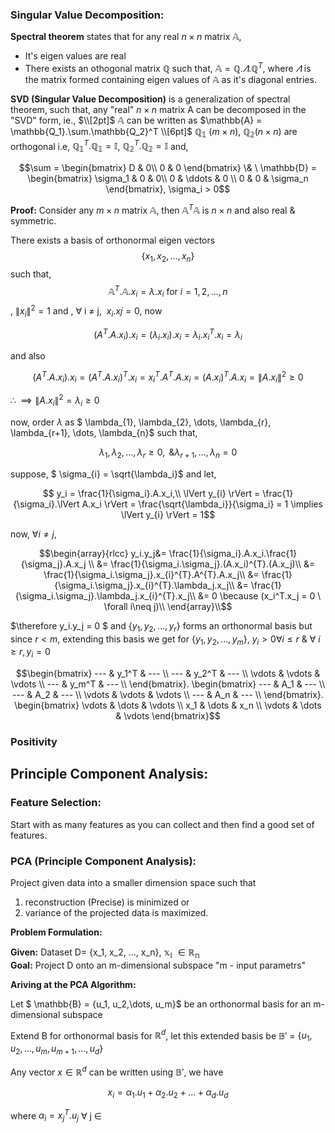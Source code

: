 ### Singular Value Decomposition:

**Spectral theorem** states that for any real $n \times n$ matrix $\mathbb{A}$,

-   It's eigen values are real
-   There exists an othogonal matrix $\mathbb{Q}$ such that, $\mathbb{A} = \mathbb{Q}.\varLambda .\mathbb{Q}^T$, where $\varLambda$ is the matrix formed containing eigen values of $\mathbb{A}$ as it's diagonal entries.

$\textbf{SVD\ (Singular Value Decomposition)}$ is a generalization of spectral theorem, such that, any "real" $n \times n$ matrix A can be decomposed in the "SVD" form, ie., $\\[2pt]$
$\mathbb{A}$ can be written as $\mathbb{A} = \mathbb{Q_1}.\sum.\mathbb{Q_2}^T \\[6pt]$
$\mathbb{Q_1}\ (m\times n),\ \mathbb{Q_2} (n \times n)$ are orthogonal i.e, $\mathbb{Q_1}^T.\mathbb{Q_1} = \mathbb{I}$, $\mathbb{Q_2}^T.\mathbb{Q_2} = \mathbb{I}$ and,
```math
\sum = \begin{bmatrix}
D & 0\\
0 & 0
\end{bmatrix}
\& \
\mathbb{D} = \begin{bmatrix}
\sigma_1 & 0 & 0\\
0 & \ddots & 0 \\
0 & 0 & \sigma_n
\end{bmatrix}, \sigma_i > 0
```
**Proof:**  Consider any $m \times n$ matrix $\mathbb{A}$, then $\mathbb{A}^T\mathbb{A}$ is $n \times n$ and also real & symmetric.

There exists a basis of orthonormal eigen vectors $$\{x_1, x_2, \dots, x_n\}$$ such that,  $$\mathbb{A}^T.\mathbb{A}.x_i = \lambda. x_i \ \text{for } i = 1,2,\dots, n$$, $\lVert x_{i} \rVert^2 = 1$ and , $\forall$ i $\neq$ j, $\ x_{i}.x{j} = 0$, now

```math
(A^{T}.A.x_{i}).x_{i} = (\lambda_{i}.x_i).x_i = \lambda_{i}.x_i^{T}.x_i = \lambda_{i}  \tag{$\because \lVert x_i \rVert^2 =1$}
```

and also

```math
(A^{T}.A.x_{i}).x_{i} = (A^{T}.A.x_{i})^{T}.x_i = x_i^{T}.A^{T}.A.x_i = (A.x_i)^{T}.A.x_i =   \lVert A.x_i \rVert^2 \geq 0
```
$\therefore \implies \lVert A.x_i \rVert^2 = \lambda_{i} \geq 0$  

now, order $\lambda$ as $ \lambda_{1}, \lambda_{2}, \dots, \lambda_{r}, \lambda_{r+1}, \dots, \lambda_{n}$  such that,

```math
\lambda_{1}, \lambda_{2}, \dots, \lambda_{r} \geq 0,  \text{ \& } \lambda_{r+1}, \dots, \lambda_{n} =0
``` 
suppose, $ \sigma_{i} = \sqrt{\lambda_i}$ and let,

```math

y_i = \frac{1}{\sigma_i}.A.x_i,\\
\lVert y_{i} \rVert = \frac{1}{\sigma_i}.\lVert A.x_i \rVert = \frac{\sqrt{\lambda_i}}{\sigma_i} = 1
\implies \lVert y_{i} \rVert = 1
```

now, $\forall i \neq j$, 
```math
\begin{array}{rlcc}
y_i.y_j&= \frac{1}{\sigma_i}.A.x_i.\frac{1}{\sigma_j}.A.x_j \\
&= \frac{1}{\sigma_i.\sigma_j}.(A.x_i)^{T}.(A.x_j)\\
&= \frac{1}{\sigma_i.\sigma_j}.x_{i}^{T}.A^{T}.A.x_j\\
&= \frac{1}{\sigma_i.\sigma_j}.x_{i}^{T}.\lambda_j.x_j\\
&= \frac{1}{\sigma_i.\sigma_j}.\lambda_j.x_{i}^{T}.x_j\\
&= 0 \because (x_i^T.x_j = 0 \ \forall i\neq j)\\
\end{array}\\
```

$\therefore y_i.y_j = 0 $ and $\{y_1,y_2, \dots, y_r\}$ forms an orthonormal basis but since $r < m$, extending this basis we get 
for $\{y_1,y_2, \dots, y_m\}$, $y_i > 0 \forall i \leq r\ \& \ \forall \ i \geq r , y_i = 0$

```math
\begin{bmatrix}
--- & y_1^T & --- \\
--- & y_2^T & --- \\
\vdots & \vdots & \vdots \\
--- & y_m^T & --- \\ 
\end{bmatrix}.
\begin{bmatrix}
--- & A_1 & --- \\
--- & A_2 & --- \\
\vdots & \vdots & \vdots \\
--- & A_n & --- \\ 
\end{bmatrix}.
\begin{bmatrix}
\vdots & \dots & \vdots \\
x_1 & \dots & x_n \\
\vdots & \dots & \vdots
\end{bmatrix}
```
### Positivity


## Principle Component Analysis:

### Feature Selection:

Start with as many features as you can collect and then find a good set of features.

### PCA (Principle Component Analysis):

Project given data into a smaller dimension space such that 
1.  reconstruction (Precise) is minimized or 
2.  variance of the projected data is maximized.

**Problem Formulation:**

**Given:** Dataset D= {x_1, x_2, $\dots$, x_n}, $\mathbb{x_i}\ \in \mathbb{R_n}$  
**Goal:** Project D onto an m-dimensional subspace "m - input parametrs"

**Ariving at the PCA Algorithm:**

Let $ \mathbb{B} = \{u_1, u_2,\dots, u_m\}$ be an orthonormal basis for an m-dimensional subspace  

Extend B for orthonormal basis for $\mathbb{R}^d$, let this extended basis be $\mathbb{B'}$ = $\{u_1, u_2,\dots, u_m,u_{m+1}, \dots, u_d\}$  

Any vector $x \in \mathbb{R}^d$ can be written using $\mathbb{B'}$, we have

```math
x_i = \alpha_1.u_1 + \alpha_2.u_2 + \dots + \alpha_d.u_d
```

where $\alpha_i = x_j^T.u_j$ $\forall$ j $\in$ <!--  -->